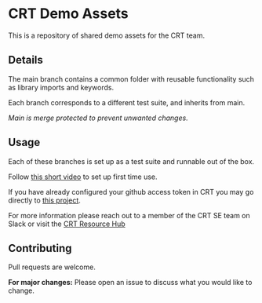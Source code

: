 # CRT Demo Assets

This is a repository of shared demo assets for the CRT team. 


## Details
The main branch contains a common folder with reusable functionality such as library imports and keywords. 

Each branch corresponds to a different test suite, and inherits from main. 

_Main is merge protected to prevent unwanted changes._ 

## Usage
Each of these branches is set up as a test suite and runnable out of the box. 

Follow [this short video](https://drive.google.com/file/d/1WLTOacWnyJfnyIYqCwlX9SlwFD8kY1O8/view) to set up first time use. 

If you have already configured your github access token in CRT you may go directly to [this project](https://robotic.copado.com/robots/25489/dashboard).


For more information please reach out to a member of the CRT SE team on Slack or visit the  [CRT Resource Hub](https://docs.google.com/spreadsheets/d/1A1yALrnJx08qhN_QBDE9IvQvlujun6NyLI9v61Hoark/edit#gid=0)

## Contributing

Pull requests are welcome. 

**For major changes:** Please open an issue to discuss what you would like to change.

